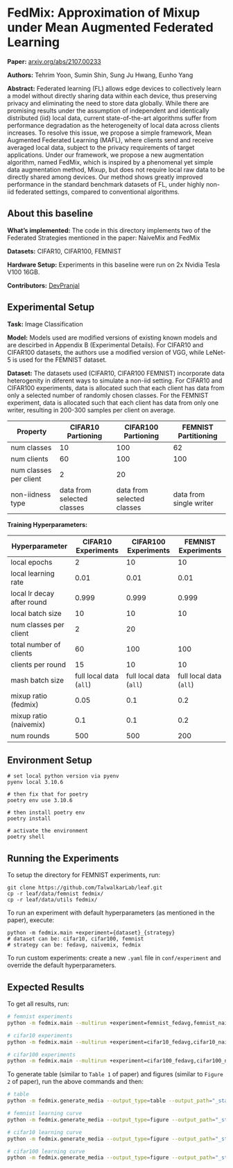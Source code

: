 # FedMix: Approximation of Mixup under Mean Augmented Federated Learning

****Paper:**** [arxiv.org/abs/2107.00233](https://arxiv.org/abs/2107.00233)

****Authors:**** Tehrim Yoon, Sumin Shin, Sung Ju Hwang, Eunho Yang

****Abstract:**** Federated learning (FL) allows edge devices to collectively learn a model without directly sharing data within each device, thus preserving privacy and eliminating the need to store data globally. While there are promising results under the assumption of independent and identically distributed (iid) local data, current state-of-the-art algorithms suffer from performance degradation as the heterogeneity of local data across clients increases. To resolve this issue, we propose a simple framework, Mean Augmented Federated Learning (MAFL), where clients send and receive averaged local data, subject to the privacy requirements of target applications. Under our framework, we propose a new augmentation algorithm, named FedMix, which is inspired by a phenomenal yet simple data augmentation method, Mixup, but does not require local raw data to be directly shared among devices. Our method shows greatly improved performance in the standard benchmark datasets of FL, under highly non-iid federated settings, compared to conventional algorithms.


## About this baseline

****What’s implemented:**** The code in this directory implements two of the Federated Strategies mentioned in the paper: NaiveMix and FedMix

****Datasets:**** CIFAR10, CIFAR100, FEMNIST

****Hardware Setup:**** Experiments in this baseline were run on 2x Nvidia Tesla V100 16GB.

****Contributors:**** [DevPranjal](https://github.com/DevPranjal)


## Experimental Setup

****Task:**** Image Classification

****Model:**** Models used are modified versions of existing known models and are descirbed in Appendix B (Experimental Details). For CIFAR10 and CIFAR100 datasets, the authors use a modified version of VGG, while LeNet-5 is used for the FEMNIST dataset.

****Dataset:**** The datasets used (CIFAR10, CIFAR100 FEMNIST) incorporate data heterogenity in diferent ways to simulate a non-iid setting. For CIFAR10 and CIFAR100 experiments, data is allocated such that each client has data from only a selected number of randomly chosen classes. For the FEMNIST experiment, data is allocated such that each client has data from only one writer, resulting in 200-300 samples per client on average.

| Property | CIFAR10 Partioning | CIFAR100 Partioning | FEMNIST Partitioning |
| -- | -- | -- | -- |
| num classes | 10 | 100 | 62 |
| num clients | 60 | 100 | 100 |
| num classes per client | 2 | 20 | |
| non-iidness type | data from selected classes | data from selected classes | data from single writer |


****Training Hyperparameters:****

| Hyperparameter | CIFAR10 Experiments | CIFAR100 Experiments | FEMNIST Experiments |
| -- | -- | -- | -- |
| local epochs | 2 | 10 | 10 |
| local learning rate | 0.01 | 0.01 | 0.01|
| local lr decay after round | 0.999 | 0.999 | 0.999 |
| local batch size | 10 | 10 | 10 |
| num classes per client | 2 | 20 |  |
| total number of clients | 60 | 100 | 100 |
| clients per round | 15 | 10 | 10 |
| mash batch size | full local data (`all`) | full local data (`all`) | full local data (`all`)|
| mixup ratio (fedmix) | 0.05 | 0.1 | 0.2 |
| mixup ratio (naivemix) | 0.1 | 0.1 | 0.2 |
| num rounds | 500 | 500 | 200 |


## Environment Setup

```
# set local python version via pyenv
pyenv local 3.10.6

# then fix that for poetry
poetry env use 3.10.6

# then install poetry env
poetry install

# activate the environment
poetry shell
```

## Running the Experiments

To setup the directory for FEMNIST experiments, run:

```
git clone https://github.com/TalwalkarLab/leaf.git
cp -r leaf/data/femnist fedmix/
cp -r leaf/data/utils fedmix/
```

To run an experiment with default hyperparameters (as mentioned in the paper), execute:

```
python -m fedmix.main +experiment={dataset}_{strategy}
# dataset can be: cifar10, cifar100, femnist
# strategy can be: fedavg, naivemix, fedmix
```

To run custom experiments: create a new `.yaml` file in `conf/experiment` and override the default hyperparameters.

## Expected Results

To get all results, run:

```bash
# femnist experiments
python -m fedmix.main --multirun +experiment=femnist_fedavg,femnist_naivemix,femnist_fedmix

# cifar10 experiments
python -m fedmix.main --multirun +experiment=cifar10_fedavg,cifar10_naivemix,cifar10_fedmix

# cifar100 experiments
python -m fedmix.main --multirun +experiment=cifar100_fedavg,cifar100_naivemix,cifar100_fedmix
```

To generate table (similar to `Table 1` of paper) and figures (similar to `Figure 2` of paper), run the above commands and then:

```bash
# table
python -m fedmix.generate_media --output_type=table --output_path="_static/table.png" --input_directory="results/"

# femnist learning curve
python -m fedmix.generate_media --output_type=figure --output_path="_static/femnist.png" --input_directory="results/" --dataset_name="femnist"

# cifar10 learning curve
python -m fedmix.generate_media --output_type=figure --output_path="_static/cifar10.png" --input_directory="results/" --dataset_name="cifar10"

# cifar100 learning curve
python -m fedmix.generate_media --output_type=figure --output_path="_static/cifar100.png" --input_directory="results/" --dataset_name="cifar100"
```
